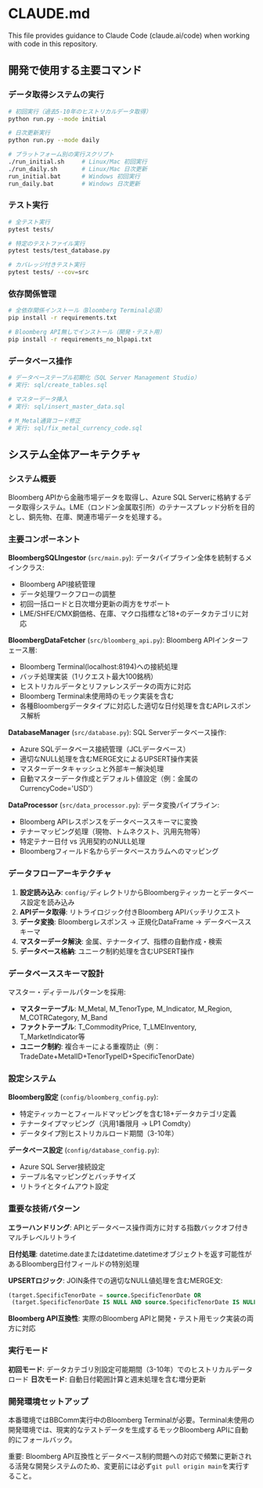 # CLAUDE.md

This file provides guidance to Claude Code (claude.ai/code) when working with code in this repository.

## 開発で使用する主要コマンド

### データ取得システムの実行
```bash
# 初回実行（過去5-10年のヒストリカルデータ取得）
python run.py --mode initial

# 日次更新実行
python run.py --mode daily

# プラットフォーム別の実行スクリプト
./run_initial.sh     # Linux/Mac 初回実行
./run_daily.sh       # Linux/Mac 日次更新
run_initial.bat      # Windows 初回実行  
run_daily.bat        # Windows 日次更新
```

### テスト実行
```bash
# 全テスト実行
pytest tests/

# 特定のテストファイル実行
pytest tests/test_database.py

# カバレッジ付きテスト実行
pytest tests/ --cov=src
```

### 依存関係管理
```bash
# 全依存関係インストール（Bloomberg Terminal必須）
pip install -r requirements.txt

# Bloomberg API無しでインストール（開発・テスト用）
pip install -r requirements_no_blpapi.txt
```

### データベース操作
```bash
# データベーステーブル初期化（SQL Server Management Studio）
# 実行: sql/create_tables.sql

# マスターデータ挿入
# 実行: sql/insert_master_data.sql

# M_Metal通貨コード修正
# 実行: sql/fix_metal_currency_code.sql
```

## システム全体アーキテクチャ

### システム概要
Bloomberg APIから金融市場データを取得し、Azure SQL Serverに格納するデータ取得システム。LME（ロンドン金属取引所）のテナースプレッド分析を目的とし、銅先物、在庫、関連市場データを処理する。

### 主要コンポーネント

**BloombergSQLIngestor** (`src/main.py`): データパイプライン全体を統制するメインクラス:
- Bloomberg API接続管理
- データ処理ワークフローの調整
- 初回一括ロードと日次増分更新の両方をサポート
- LME/SHFE/CMX銅価格、在庫、マクロ指標など18+のデータカテゴリに対応

**BloombergDataFetcher** (`src/bloomberg_api.py`): Bloomberg APIインターフェース層:
- Bloomberg Terminal(localhost:8194)への接続処理
- バッチ処理実装（1リクエスト最大100銘柄）
- ヒストリカルデータとリファレンスデータの両方に対応
- Bloomberg Terminal未使用時のモック実装を含む
- 各種Bloombergデータタイプに対応した適切な日付処理を含むAPIレスポンス解析

**DatabaseManager** (`src/database.py`): SQL Serverデータベース操作:
- Azure SQLデータベース接続管理（JCLデータベース）
- 適切なNULL処理を含むMERGE文によるUPSERT操作実装
- マスターデータキャッシュと外部キー解決処理
- 自動マスターデータ作成とデフォルト値設定（例：金属のCurrencyCode='USD'）

**DataProcessor** (`src/data_processor.py`): データ変換パイプライン:
- Bloomberg APIレスポンスをデータベーススキーマに変換
- テナーマッピング処理（現物、トムネクスト、汎用先物等）
- 特定テナー日付 vs 汎用契約のNULL処理
- Bloombergフィールド名からデータベースカラムへのマッピング

### データフローアーキテクチャ

1. **設定読み込み**: `config/`ディレクトリからBloombergティッカーとデータベース設定を読み込み
2. **APIデータ取得**: リトライロジック付きBloomberg APIバッチリクエスト
3. **データ変換**: Bloombergレスポンス → 正規化DataFrame → データベーススキーマ
4. **マスターデータ解決**: 金属、テナータイプ、指標の自動作成・検索
5. **データベース格納**: ユニーク制約処理を含むUPSERT操作

### データベーススキーマ設計

マスター・ディテールパターンを採用:
- **マスターテーブル**: M_Metal, M_TenorType, M_Indicator, M_Region, M_COTRCategory, M_Band
- **ファクトテーブル**: T_CommodityPrice, T_LMEInventory, T_MarketIndicator等
- **ユニーク制約**: 複合キーによる重複防止（例：TradeDate+MetalID+TenorTypeID+SpecificTenorDate）

### 設定システム

**Bloomberg設定** (`config/bloomberg_config.py`):
- 特定ティッカーとフィールドマッピングを含む18+データカテゴリ定義
- テナータイプマッピング（汎用1番限月 → LP1 Comdty）
- データタイプ別ヒストリカルロード期間（3-10年）

**データベース設定** (`config/database_config.py`):
- Azure SQL Server接続設定
- テーブル名マッピングとバッチサイズ
- リトライとタイムアウト設定

### 重要な技術パターン

**エラーハンドリング**: APIとデータベース操作両方に対する指数バックオフ付きマルチレベルリトライ

**日付処理**: datetime.dateまたはdatetime.datetimeオブジェクトを返す可能性があるBloomberg日付フィールドの特別処理

**UPSERTロジック**: JOIN条件での適切なNULL値処理を含むMERGE文:
```sql
(target.SpecificTenorDate = source.SpecificTenorDate OR 
 (target.SpecificTenorDate IS NULL AND source.SpecificTenorDate IS NULL))
```

**Bloomberg API互換性**: 実際のBloomberg APIと開発・テスト用モック実装の両方に対応

### 実行モード

**初回モード**: データカテゴリ別設定可能期間（3-10年）でのヒストリカルデータロード
**日次モード**: 自動日付範囲計算と週末処理を含む増分更新

### 開発環境セットアップ

本番環境ではBBComm実行中のBloomberg Terminalが必要。Terminal未使用の開発環境では、現実的なテストデータを生成するモックBloomberg APIに自動的にフォールバック。

重要: Bloomberg API互換性とデータベース制約問題への対応で頻繁に更新される活発な開発システムのため、変更前には必ず`git pull origin main`を実行すること。